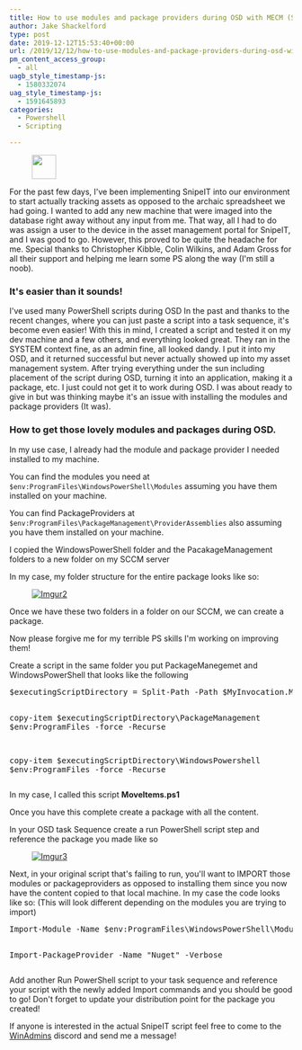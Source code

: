 ```yaml
---
title: How to use modules and package providers during OSD with MECM (SCCM/MEMCM)
author: Jake Shackelford
type: post
date: 2019-12-12T15:53:40+00:00
url: /2019/12/12/how-to-use-modules-and-package-providers-during-osd-with-mecm-sccm-memcm/
pm_content_access_group:
  - all
uagb_style_timestamp-js:
  - 1580332074
uag_style_timestamp-js:
  - 1591645893
categories:
  - Powershell
  - Scripting

---
```

<figure class="wp-block-image size-large is-resized"><img loading="lazy" src="http://sysmansquad.com/wp-content/uploads/2019/12/PowerShell_5.0_icon-1.png" alt="" class="wp-image-422" width="43" height="43" srcset="https:/wp-content/uploads/2019/12/PowerShell_5.0_icon-1.png 256w, https:/wp-content/uploads/2019/12/PowerShell_5.0_icon-1-150x150.png 150w, https:/wp-content/uploads/2019/12/PowerShell_5.0_icon-1-100x100.png 100w" sizes="(max-width: 43px) 100vw, 43px" /></figure> 

For the past few days, I've been implementing SnipeIT into our environment to start actually tracking assets as opposed to the archaic spreadsheet we had going. I wanted to add any new machine that were imaged into the database right away without any input from me. That way, all I had to do was assign a user to the device in the asset management portal for SnipeIT, and I was good to go. However, this proved to be quite the headache for me. Special thanks to Christopher Kibble, Colin Wilkins, and Adam Gross for all their support and helping me learn some PS along the way (I'm still a noob).

### It's easier than it sounds!

I've used many PowerShell scripts during OSD In the past and thanks to the recent changes, where you can just paste a script into a task sequence, it's become even easier! With this in mind, I created a script and tested it on my dev machine and a few others, and everything looked great. They ran in the SYSTEM context fine, as an admin fine, all looked dandy. I put it into my OSD, and it returned successful but never actually showed up into my asset management system. After trying everything under the sun including placement of the script during OSD, turning it into an application, making it a package, etc. I just could not get it to work during OSD. I was about ready to give in but was thinking maybe it's an issue with installing the modules and package providers (It was).

### How to get those lovely modules and packages during OSD.

In my use case, I already had the module and package provider I needed installed to my machine.

You can find the modules you need at `$env:ProgramFiles\WindowsPowerShell\Modules` assuming you have them installed on your machine.

You can find PackageProviders at `$env:ProgramFiles\PackageManagement\ProviderAssemblies` also assuming you have them installed on your machine.

I copied the WindowsPowerShell folder and the PacakageManagement folders to a new folder on my SCCM server

In my case, my folder structure for the entire package looks like so:<figure class="wp-block-image">

<a href="https://camo.githubusercontent.com/ec9b5904e323575dc980183eb46dc07aed204989/68747470733a2f2f696d6775722e636f6d2f37656a7339526f2e6a7067" target="_blank" rel="noreferrer noopener"><img src="https://camo.githubusercontent.com/ec9b5904e323575dc980183eb46dc07aed204989/68747470733a2f2f696d6775722e636f6d2f37656a7339526f2e6a7067" alt="Imgur2" /></a></figure> 

Once we have these two folders in a folder on our SCCM, we can create a package.

Now please forgive me for my terrible PS skills I'm working on improving them!

Create a script in the same folder you put PackageManegemet and WindowsPowerShell that looks like the following

<div class="wp-block-codemirror-blocks-code-block code-block">
  <pre class="CodeMirror" data-setting="{&quot;mode&quot;:&quot;powershell&quot;,&quot;mime&quot;:&quot;application/x-powershell&quot;,&quot;theme&quot;:&quot;default&quot;,&quot;lineNumbers&quot;:true,&quot;styleActiveLine&quot;:true,&quot;lineWrapping&quot;:true,&quot;readOnly&quot;:false,&quot;language&quot;:&quot;PowerShell&quot;,&quot;modeName&quot;:&quot;powershell&quot;}">$executingScriptDirectory = Split-Path -Path $MyInvocation.MyCommand.Definition -Parent

copy-item $executingScriptDirectory\PackageManagement $env:ProgramFiles -force -Recurse

copy-item $executingScriptDirectory\WindowsPowershell $env:ProgramFiles -force -Recurse</pre>
</div>

In my case, I called this script **MoveItems.ps1**

Once you have this complete create a package with all the content.

In your OSD task Sequence create a run PowerShell script step and reference the package you made like so<figure class="wp-block-image">

<a href="https://camo.githubusercontent.com/17cb3f713d11be996213630ba822f8b005cb446b/68747470733a2f2f696d6775722e636f6d2f6f4f43627857442e6a7067" target="_blank" rel="noreferrer noopener"><img src="https://camo.githubusercontent.com/17cb3f713d11be996213630ba822f8b005cb446b/68747470733a2f2f696d6775722e636f6d2f6f4f43627857442e6a7067" alt="Imgur3" /></a></figure> 

Next, in your original script that's failing to run, you'll want to IMPORT those modules or packageproviders as opposed to installing them since you now have the content copied to that local machine. In my case the code looks like so: (This will look different depending on the modules you are trying to import)

<div class="wp-block-codemirror-blocks-code-block code-block">
  <pre class="CodeMirror" data-setting="{&quot;mode&quot;:&quot;powershell&quot;,&quot;mime&quot;:&quot;application/x-powershell&quot;,&quot;theme&quot;:&quot;default&quot;,&quot;lineNumbers&quot;:true,&quot;styleActiveLine&quot;:true,&quot;lineWrapping&quot;:true,&quot;readOnly&quot;:false,&quot;language&quot;:&quot;PowerShell&quot;,&quot;modeName&quot;:&quot;powershell&quot;}">Import-Module -Name $env:ProgramFiles\WindowsPowerShell\Modules\SnipeitPS -Verbose

Import-PackageProvider -Name "Nuget" -Verbose</pre>
</div>

Add another Run PowerShell script to your task sequence and reference your script with the newly added Import commands and you should be good to go! Don't forget to update your distribution point for the package you created!

If anyone is interested in the actual SnipeIT script feel free to come to the [WinAdmins][1] discord and send me a message!

 [1]: https://aka.ms/winadmins